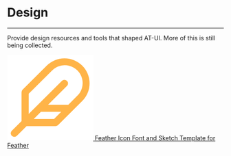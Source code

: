 
# Design

----

Provide design resources and tools that shaped AT-UI. More of this is still being collected.

<div class="ce-resource">
  <div class="ce-resource__item">
    <a href="https://github.com/AT-UI/feather-font" target="_blank" class="flex flex-middle">
      <span class="ce-resource__logo">
        <img src="../../pc/assets/feather.png">
      </span>
      <span class="ce-resource__info">
        <span class="ce-resource__info-title">Feather</span>
        <span class="ce-resource__info-desc">Icon Font and Sketch Template for Feather</span>
      </span>
    </a>
  </div>
</div>
